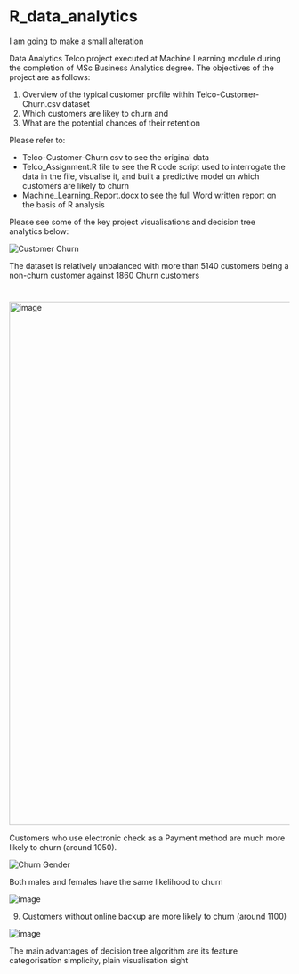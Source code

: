 # R_data_analytics

I am going to make a small alteration

Data Analytics Telco project executed at Machine Learning module during the completion of MSc Business Analytics degree. The objectives of the project are as follows:
1) Overview of the typical customer profile within Telco-Customer-Churn.csv dataset
2) Which customers are likey to churn and 
3) What are the potential chances of their retention

Please refer to:
- Telco-Customer-Churn.csv to see the original data
- Telco_Assignment.R file to see the R code script used to interrogate the data in the file, visualise it, and built a predictive model on which customers 
are likely to churn
- Machine_Learning_Report.docx to see the full Word written report on the basis of R analysis

Please see some of the key project visualisations and decision tree analytics below:


![Customer Churn](https://user-images.githubusercontent.com/93555279/191345994-ec5a0e31-d922-44b7-b306-45252695afa3.png)

The dataset is relatively unbalanced with more than 5140 customers being a non-churn customer against 1860 Churn customers
#
#
#
#
#
#
<img width="941" alt="image" src="https://user-images.githubusercontent.com/93555279/191345197-ec743f4f-e3bd-4ce3-8007-c6d2e4a6909e.png">

Customers who use electronic check as a Payment method are much more likely to churn (around 1050). 






![Churn Gender](https://user-images.githubusercontent.com/93555279/191346972-04ca696f-660b-439e-bec9-b4f78349a5b3.png)

Both males and females have the same likelihood to churn






![image](https://user-images.githubusercontent.com/93555279/191347793-ded5fef7-08b1-43ae-9eb5-1a350c671e74.png)

9) Customers without online backup are more likely to churn (around 1100)






![image](https://user-images.githubusercontent.com/93555279/191364494-af707e8d-ad6e-4cf0-ba83-15bd15f13ad4.png)

The main advantages of decision tree algorithm are its feature categorisation simplicity, plain visualisation sight



